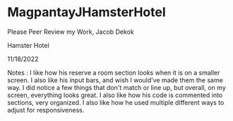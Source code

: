 # MagpantayJHamsterHotel

Please Peer Review my Work, Jacob Dekok

Hamster Hotel 

11/18/2022


Notes : I like how his reserve a room section looks when it is on a smaller screen. I also like his input bars, and wish I would've made them the same way. I did notice a few things that don't match or line up, but overall, on my screen, everything looks great. I also like how his code is commented into sections, very organized. I also like how he used multiple different ways to adjust for responsiveness.
